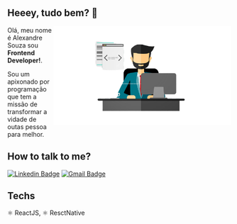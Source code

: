 ## Heeey, tudo bem?  👋

<img src="./image.png" min-width="400px" max-width="400px" width="400px" align="right" alt="Computador iuriCode">

<p align="left"> 
  Olá, meu nome é
  Alexandre Souza
  sou <strong>Frontend Developer!</strong>.<br>
</p>


<p align="left"> 
  Sou um apixonado por programação que tem a missão de transformar a vidade de outas pessoa para melhor.
</p>

## How to talk to me?

[![Linkedin Badge](https://img.shields.io/badge/-Alexandre%20Soouza-6633cc?style=flat-square&logo=Linkedin&logoColor=white&link=https://www.linkedin.com/in/alexandre-souza-273986191/)](https://www.linkedin.com/in/alexandre-souza-273986191/) 
[![Gmail Badge](https://img.shields.io/badge/-alexandreifto2@gmail.com-6633cc?style=flat-square&logo=Gmail&logoColor=white&link=mailto:alexandreifto2@gmail.com)](mailto:alexandreifto2@gmail.com)

## Techs

⚛️ ReactJS, ⚛️ ResctNative

